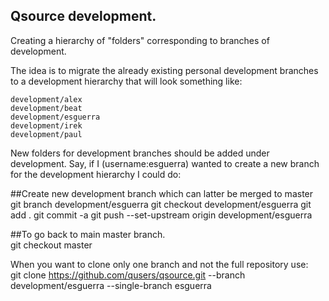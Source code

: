 Qsource development.
--------------------------------------------------------------------------------

Creating  a  hierarchy  of  "folders"  corresponding  to  branches  of
development.

The  idea is  to  migrate the  already  existing personal  development
branches to a development hierarchy that will look something like:

	development/alex
	development/beat
    development/esguerra	
	development/irek
	development/paul

New folders for development branches should be added under development.
Say, if  I (username:esguerra) wanted to  create a new branch  for the
development hierarchy I could do:

##Create new development branch which can latter be merged to master    
    git branch development/esguerra
    git checkout development/esguerra
    git add .
    git commit -a
    git push --set-upstream origin development/esguerra

##To go back to main master branch.  
    git checkout master

When you want to clone only one branch and not the full repository use:   
    git clone https://github.com/qusers/qsource.git --branch development/esguerra --single-branch esguerra


